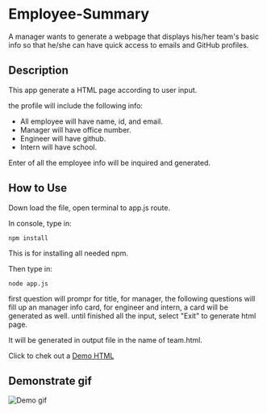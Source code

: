 # Employee-Summary

A manager wants to generate a webpage that displays his/her team's basic info
so that he/she can have quick access to emails and GitHub profiles.

## Description

This app generate a HTML page according to user input.

the profile will include the following info:
* All employee will have name, id, and email.
* Manager will have office number.
* Engineer will have github.
* Intern will have school.

Enter of all the employee info will be inquired and generated.



## How to Use

Down load the file, open terminal to app.js route.

In console, type in:
```
npm install
```
This is for installing all needed npm. 

Then type in:

```
node app.js
```
first question will prompr for title, for manager, the following questions will fill up an manager info card, for engineer and intern, a card will be generated as well. until finished all the input, select "Exit" to generate html page. 

It will be generated in output file in the name of team.html.

Click to chek out a [Demo HTML](https://andyyuan-oni.github.io/Employee-Summary/assets/teamDemo.html)

## Demonstrate gif
![Demo gif](assets/demo.gif)




